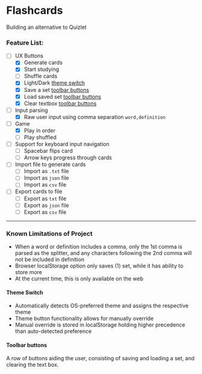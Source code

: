 # Flashcards
Building an alternative to Quizlet

### Feature List:
- [ ] UX Buttons
    - [x] Generate cards
    - [x] Start studying
    - [ ] Shuffle cards
    - [x] Light/Dark [theme switch](https://github.com/rbgk/flashcards/#theme-switch)
    - [x] Save a set [toolbar buttons](https://github.com/rbgk/flashcards/#toolbar-buttons)
    - [x] Load saved set [toolbar buttons](https://github.com/rbgk/flashcards/#toolbar-buttons)
    - [x] Clear textbox [toolbar buttons](https://github.com/rbgk/flashcards/#toolbar-buttons)
- [ ] Input parsing
    - [x] Raw user input using comma separation `word,definition`
- [ ] Game
    - [x] Play in order 
    - [ ] Play shuffled 
- [ ] Support for keyboard input navigation
    - [ ] Spacebar flips card
    - [ ] Arrow keys progress through cards
- [ ] Import file to generate cards
    - [ ] Import as `.txt` file
    - [ ] Import as `json` file
    - [ ] Import as `csv` file
- [ ] Export cards to file
    - [ ] Export as `txt` file
    - [ ] Export as `json` file
    - [ ] Export as `csv` file

---
### Known Limitations of Project
- When a word or definition includes a comma, only the 1st comma is parsed as the splitter, and any characters following the 2nd comma will not be included in definition  
- Browser localStorage option only saves (1) set, while it has ability to store more  
- At the current time, this is only available on the web  

#### Theme Switch
- Automatically detects OS-preferred theme and assigns the respective theme  
- Theme button functionality allows for manually override  
- Manual override is stored in localStorage holding higher precedence than auto-detected preference  

#### Toolbar buttons
A row of buttons aiding the user, consisting of saving and loading a set, and clearing the text box.
